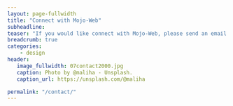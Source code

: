 ```yaml
---
layout: page-fullwidth
title: "Connect with Mojo-Web"
subheadline:
teaser: "If you would like connect with Mojo-Web, please send an email to contact.mojo-web.com."
breadcrumb: true
categories:
    - design
header:
   image_fullwidth: 07contact2000.jpg
   caption: Photo by @maliha - Unsplash.
   caption_url: https://unsplash.com/@maliha

permalink: "/contact/"
---
```

